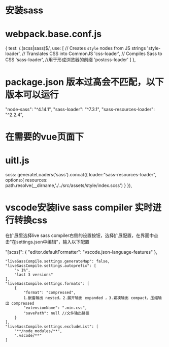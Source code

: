# 安装sass
# webpack.base.conf.js
 {
        test: /\.(scss|sass)$/,
        use: [
           // Creates `style` nodes from JS strings
           'style-loader',
           // Translates CSS into CommonJS
           'css-loader',
           // Compiles Sass to CSS
           'sass-loader',
           //用于形成浏览器的前缀
           'postcss-loader'
        ]
      },
# package.json  版本过高会不匹配，以下版本可以运行
"node-sass": "^4.14.1",
"sass-loader": "^7.3.1",
"sass-resources-loader": "^2.2.4",

# 在需要的vue页面下
<style lang="scss" scoped="" type="text/css">
@import 'scss文件地址'
</style>

# uitl.js
 scss: generateLoaders('sass').concat({
      loader:"sass-resources-loader",
      options:{
        resources: path.resolve(__dirname,'./../src/assets/style/index.scss')
      }
    }),

# vscode安装live sass compiler 实时进行转换css
在扩展里选择live sass compiler右侧的设置按钮，选择扩展配置，在界面中点击"在settings.json中编辑"，输入以下配置

  "[scss]": {
        "editor.defaultFormatter": "vscode.json-language-features"
    },

    "liveSassCompile.settings.generateMap": false,
    "liveSassCompile.settings.autoprefix": [
        "> 1%",
        "last 3 versions"
    ],
    "liveSassCompile.settings.formats": [
        {
            "format": "compressed",
            1.嵌套输出 nested，2.展开输出 expanded ，3.紧凑输出 compact，压缩输出 compressed
            "extensionName": ".min.css",
            "savePath": null //文件输出路径
        }
    ],
    "liveSassCompile.settings.excludeList": [
        "**/node_modules/**",
        ".vscode/**"
    ]

